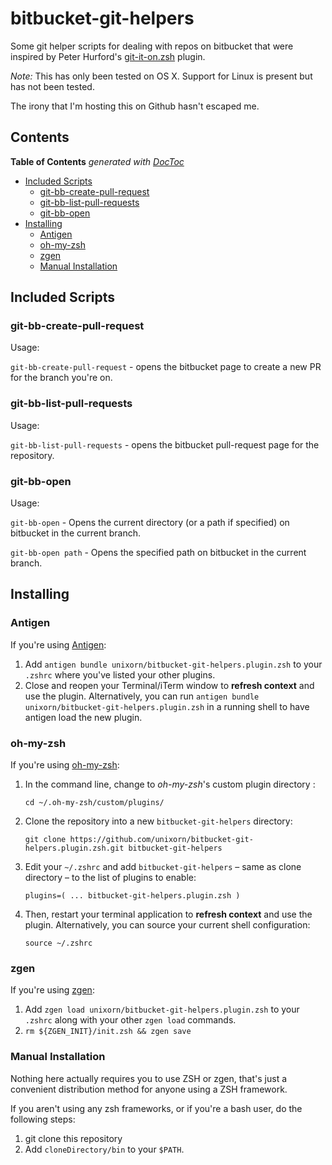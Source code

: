 # bitbucket-git-helpers

Some git helper scripts for dealing with repos on bitbucket that were inspired by Peter Hurford's [git-it-on.zsh](https://github.com/peterhurford/git-it-on.zsh) plugin.

*Note:* This has only been tested on OS X.  Support for Linux is present but has not been tested.

The irony that I'm hosting this on Github hasn't escaped me.

## Contents

<!-- START doctoc generated TOC please keep comment here to allow auto update -->
<!-- DON'T EDIT THIS SECTION, INSTEAD RE-RUN doctoc TO UPDATE -->
**Table of Contents**  *generated with [DocToc](https://github.com/thlorenz/doctoc)*

- [Included Scripts](#included-scripts)
  - [git-bb-create-pull-request](#git-bb-create-pull-request)
  - [git-bb-list-pull-requests](#git-bb-list-pull-requests)
  - [git-bb-open](#git-bb-open)
- [Installing](#installing)
  - [Antigen](#antigen)
  - [oh-my-zsh](#oh-my-zsh)
  - [zgen](#zgen)
  - [Manual Installation](#manual-installation)

<!-- END doctoc generated TOC please keep comment here to allow auto update -->

## Included Scripts

### git-bb-create-pull-request

Usage:

`git-bb-create-pull-request` - opens the bitbucket page to create a new PR for the branch you're on.

### git-bb-list-pull-requests

Usage:

`git-bb-list-pull-requests` - opens the bitbucket pull-request page for the repository.

### git-bb-open

Usage:

`git-bb-open` - Opens the current directory (or a path if specified) on bitbucket in the current branch.

`git-bb-open path` - Opens the specified path on bitbucket in the current branch.

## Installing

### Antigen

If you're using [Antigen](https://github.com/zsh-users/antigen):

1. Add `antigen bundle unixorn/bitbucket-git-helpers.plugin.zsh` to your `.zshrc` where you've listed your other plugins.
2. Close and reopen your Terminal/iTerm window to **refresh context** and use the plugin. Alternatively, you can run `antigen bundle unixorn/bitbucket-git-helpers.plugin.zsh` in a running shell to have antigen load the new plugin.

### oh-my-zsh

If you're using [oh-my-zsh](github.com/robbyrussell/oh-my-zsh):

1. In the command line, change to _oh-my-zsh_'s custom plugin directory :

    `cd ~/.oh-my-zsh/custom/plugins/`

2. Clone the repository into a new `bitbucket-git-helpers` directory:

    `git clone https://github.com/unixorn/bitbucket-git-helpers.plugin.zsh.git bitbucket-git-helpers`

3. Edit your `~/.zshrc` and add `bitbucket-git-helpers` – same as clone directory – to the list of plugins to enable:

    `plugins=( ... bitbucket-git-helpers.plugin.zsh )`

4. Then, restart your terminal application to **refresh context** and use the plugin. Alternatively, you can source your current shell configuration:

    `source ~/.zshrc`

### zgen

If you're using [zgen](https://github.com/tarjoilija/zgen):

1. Add `zgen load unixorn/bitbucket-git-helpers.plugin.zsh` to your `.zshrc` along with your other `zgen load` commands.
2. `rm ${ZGEN_INIT}/init.zsh && zgen save`

### Manual Installation

Nothing here actually requires you to use ZSH or zgen, that's just a convenient distribution method for anyone using a ZSH framework.

If you aren't using any zsh frameworks, or if you're a bash user, do the following steps:

1. git clone this repository
2. Add `cloneDirectory/bin` to your `$PATH`.
